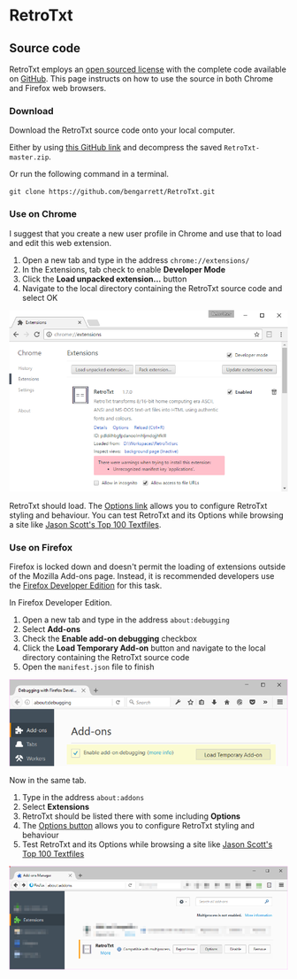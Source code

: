 # RetroTxt

## Source code

RetroTxt employs an [open sourced license](https://choosealicense.com/licenses/lgpl-3.0/) with the complete code available on [GitHub](https://github.com/bengarrett/RetroTxt). This page instructs on how to use the source in both Chrome and Firefox web browsers.

### Download

Download the RetroTxt source code onto your local computer.

Either by using [this GitHub link](https://github.com/bengarrett/RetroTxt/archive/master.zip) and decompress the saved `RetroTxt-master.zip`.

Or run the following command in a terminal.

`git clone https://github.com/bengarrett/RetroTxt.git`

### Use on Chrome

I suggest that you create a new user profile in Chrome and use that to load and edit this web extension.

1. Open a new tab and type in the address `chrome://extensions/`
2. In the Extensions, tab check to enable  __Developer Mode__
3. Click the __Load unpacked extension...__ button
4. Navigate to the local directory containing the RetroTxt source code and select OK

![Font options selection](assets/sourcecode_chrome_loaded.png)

RetroTxt should load. The [Options link](options.md) allows you to configure RetroTxt styling and behaviour. You can test RetroTxt and its Options while browsing a site like [Jason Scott's Top 100 Textfiles](http://textfiles.com/100/).

### Use on Firefox

Firefox is locked down and doesn't permit the loading of extensions outside of the Mozilla Add-ons page. Instead, it is recommended developers use the [Firefox Developer Edition](https://www.mozilla.org/en-US/firefox/developer/) for this task.

In Firefox Developer Edition.

1. Open a new tab and type in the address `about:debugging`
2. Select __Add-ons__
3. Check the __Enable add-on debugging__ checkbox
4. Click the __Load Temporary Add-on__ button and navigate to the local directory containing the RetroTxt source code
5. Open the `manifest.json` file to finish

![Font options selection](assets/sourcecode_firefox.png)

Now in the same tab.
1. Type in the address `about:addons`
2. Select __Extensions__
3. RetroTxt should be listed there with some including __Options__
4. The [Options button](options.md) allows you to configure RetroTxt styling and behaviour
5. Test RetroTxt and its Options while browsing a site like [Jason Scott's Top 100 Textfiles](http://textfiles.com/100/)

![Font options selection](assets/sourcecode_firefox_addons.png)
